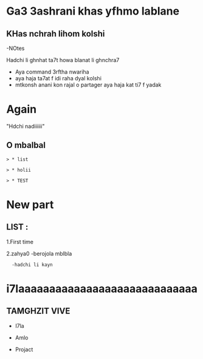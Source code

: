 # Ga3 3ashrani khas yfhmo lablane

## KHas nchrah lihom kolshi 

-NOtes 

Hadchi li ghnhat ta7t howa blanat li ghnchra7
* Aya command 3rftha nwariha 
* aya haja ta7at f idi raha dyal kolshi
* mtkonsh anani kon rajal o partager aya haja kat ti7 f yadak
# Again 
"Hdchi nadiiiiii"

## O mbalbal
  ~~~~
> * list

> * holii
 
> * TEST  

  ~~~~
# New part

## LIST :
>

1.First time

2.zahya0
      -berojola mblbla

      -hadchi li kayn
 
# i7laaaaaaaaaaaaaaaaaaaaaaaaaaaaa

## TAMGHZIT VIVE

* I7la
 
* Amlo

* Projact 

